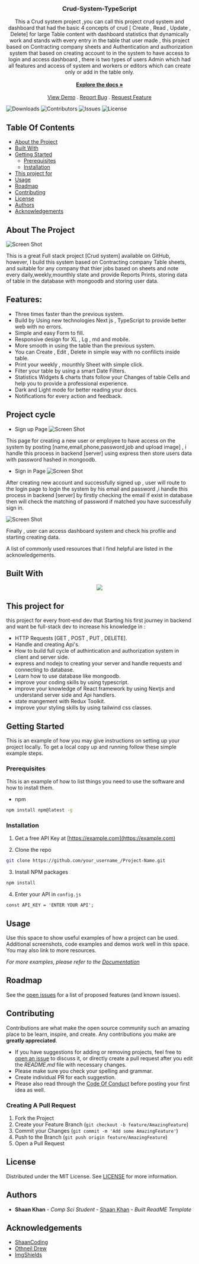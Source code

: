 <br/>


  <h3 align="center">Crud-System-TypeScript</h3>

  <p align="center">
    This a Crud system project ,you can call this project crud system and dashboard that had the basic 4 concepts of crud 
[ Create , Read , Update , Delete] for large Table content  with dashboard statistics that dynamically work and stands with every entry in the table that user made , this project based on Contracting company sheets and  Authentication and authorization system that based on 
creating account to in the system to have access to login and access dashboard , there is two types of users  Admin which had all features and access of system and workers or editors which can create only or add in the table only.
    <br/>
    <br/>
    <a href="https://github.com/ShaanCoding/ReadME-Generator"><strong>Explore the docs »</strong></a>
    <br/>
    <br/>
    <a href="https://github.com/ShaanCoding/ReadME-Generator">View Demo</a>
    .
    <a href="https://github.com/ShaanCoding/ReadME-Generator/issues">Report Bug</a>
    .
    <a href="https://github.com/ShaanCoding/ReadME-Generator/issues">Request Feature</a>
  </p>
</p>

![Downloads](https://img.shields.io/github/downloads/ShaanCoding/ReadME-Generator/total) ![Contributors](https://img.shields.io/github/contributors/ShaanCoding/ReadME-Generator?color=dark-green) ![Issues](https://img.shields.io/github/issues/ShaanCoding/ReadME-Generator) ![License](https://img.shields.io/github/license/ShaanCoding/ReadME-Generator) 

## Table Of Contents

* [About the Project](#about-the-project)
* [Built With](#built-with)
* [Getting Started](#getting-started)
  * [Prerequisites](#prerequisites)
  * [Installation](#installation)
* [This project for](#This-project-for)
* [Usage](#usage)
* [Roadmap](#roadmap)
* [Contributing](#contributing)
* [License](#license)
* [Authors](#authors)
* [Acknowledgements](#acknowledgements)

## About The Project

![Screen Shot](https://i.ibb.co/LPJ0mmT/Screenshot-from-2023-01-13-21-37-38.png)

This is a great Full stack project [Crud system] available on GitHub, however, I build this system based on Contracting company Table sheets,
and suitable for any company that thier jobs based on sheets and note every daily,weekly,mounthly state and provide Reports Prints,
storing data of table in the database with mongoodb and storing user data. 

## Features:
* Three times faster than the previous system.
* Build by Using new technologies Next js , TypeScript to provide better 
  web with no errors.
* Simple and easy Form to fill.
* Responsive design for XL , Lg , md and mobile.
* More smooth in using the table than the previous system.
* You can Create , Edit , Delete in simple way with no confilicts inside 
  table.
* Print your weekly , mounthly Sheet with simple click.
* Filter your table by using a smart Date Filters.
* Statistics Widgets & charts thats follow your Changes of table Cells 
  and help you to provide a professional experience.
* Dark and Light mode for better reading your docs.
* Notifications for every action and feedback.

## Project cycle
 * Sign up Page
![Screen Shot](https://i.ibb.co/k2dLMhs/Screenshot-from-2023-01-18-21-04-56.png)

This page for creating a new user or employee to have access on the system by posting [name,email,phone,password,job and upload image] , i handle this process in backend [server] using express then store users data with password hashed in mongoodb.

 * Sign in Page
![Screen Shot](https://i.ibb.co/ft7HyTD/auth.png)

After creating new account and successfully signed up , user will route to the login page to login the system by his email and password ,i handle this process in backend [server] by firstly checking the email if exist in database then will check the matching of password if matched 
you have successfully sign in.

![Screen Shot](https://i.ibb.co/0hVmJY0/darkprofile.png)

Finally , user can access dashboard system and check his profile and starting creating data.


A list of commonly used resources that I find helpful are listed in the acknowledgements.

## Built With

 <p align="center">
  <a href="https://skillicons.dev">
    <img src="https://skillicons.dev/icons?i=vscode,tailwind,ts,react,nextjs,redux,jest,nodejs,express,mongodb" />
  </a>
</p>

## This project for
this project for every front-end dev that Starting his first journey in backend and want be full-stack dev
to increase his knowledge in :
* HTTP Requests [GET , POST , PUT , DELETE].
* Handle and creating Api's.
* How to build full cycle of authintication and authorization system
  in client and server side.
* express and nodejs to creating your server and handle requests and connecting to database.  
* Learn how to use database like mongoodb.
* improve your coding skills by using typescript.
* improve your knowledge of React framework by using Nextjs and understand server side and Api handlers.
* state mangement with Redux Toolkit.
* improve your styling skills by using tailwind css classes.

## Getting Started

This is an example of how you may give instructions on setting up your project locally.
To get a local copy up and running follow these simple example steps.

### Prerequisites

This is an example of how to list things you need to use the software and how to install them.

* npm

```sh
npm install npm@latest -g
```

### Installation

1. Get a free API Key at [https://example.com](https://example.com)

2. Clone the repo

```sh
git clone https://github.com/your_username_/Project-Name.git
```

3. Install NPM packages

```sh
npm install
```

4. Enter your API in `config.js`

```JS
const API_KEY = 'ENTER YOUR API';
```

## Usage

Use this space to show useful examples of how a project can be used. Additional screenshots, code examples and demos work well in this space. You may also link to more resources.

_For more examples, please refer to the [Documentation](https://example.com)_

## Roadmap

See the [open issues](https://github.com/ShaanCoding/ReadME-Generator/issues) for a list of proposed features (and known issues).

## Contributing

Contributions are what make the open source community such an amazing place to be learn, inspire, and create. Any contributions you make are **greatly appreciated**.
* If you have suggestions for adding or removing projects, feel free to [open an issue](https://github.com/ShaanCoding/ReadME-Generator/issues/new) to discuss it, or directly create a pull request after you edit the *README.md* file with necessary changes.
* Please make sure you check your spelling and grammar.
* Create individual PR for each suggestion.
* Please also read through the [Code Of Conduct](https://github.com/ShaanCoding/ReadME-Generator/blob/main/CODE_OF_CONDUCT.md) before posting your first idea as well.

### Creating A Pull Request

1. Fork the Project
2. Create your Feature Branch (`git checkout -b feature/AmazingFeature`)
3. Commit your Changes (`git commit -m 'Add some AmazingFeature'`)
4. Push to the Branch (`git push origin feature/AmazingFeature`)
5. Open a Pull Request

## License

Distributed under the MIT License. See [LICENSE](https://github.com/ShaanCoding/ReadME-Generator/blob/main/LICENSE.md) for more information.

## Authors

* **Shaan Khan** - *Comp Sci Student* - [Shaan Khan](https://github.com/ShaanCoding/) - *Built ReadME Template*

## Acknowledgements

* [ShaanCoding](https://github.com/ShaanCoding/)
* [Othneil Drew](https://github.com/othneildrew/Best-README-Template)
* [ImgShields](https://shields.io/)
